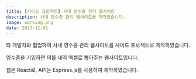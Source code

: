 ```yaml
---
title: [사이드 프로젝트] 사내 영수증 관리 웹사이트
description: 사내 영수증 관리 웹사이트를 제작했습니다.
image: working.png
date: 2023-11-01
---
```


타 개발자와 협업하여 사내 영수증 관리 웹사이트를 사이드 프로젝트로 제작하였습니다.

영수증을 기입하면 이를 내역 엑셀로 뽑아주는 웹사이트입니다.

웹은 React로, API는 Express.js를 사용하여 제작하였습니다.
